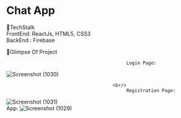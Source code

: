 # Chat App
📌TechStalk<br />
  FrontEnd: ReactJs, HTML5, CSS3 <br />
  BackEnd : Firebase <br />
  
📍Glimpse Of Project

                                                Login Page:
![Screenshot (1030)](https://user-images.githubusercontent.com/115502587/195802773-216f291e-db33-4cbf-b20d-fa737cbe6149.png)

                                           <br/>
                                                Registration Page:
![Screenshot (1031)](https://user-images.githubusercontent.com/115502587/195804349-2831f1c2-6aef-442e-8d49-331c2b994bd1.png)
                                           <br/>
                                                App:
![Screenshot (1029)](https://user-images.githubusercontent.com/115502587/195804493-82711ffd-2e18-436e-a4c8-c3ac2885222d.png)


